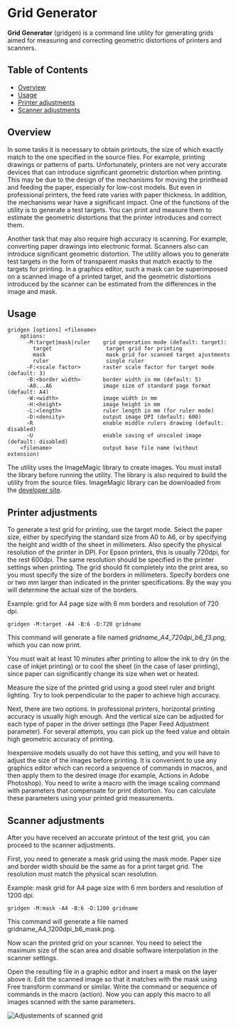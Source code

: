 # Grid Generator
**Grid Generator** (gridgen) is a command line utility for generating grids aimed for measuring and correcting geometric distortions of printers and scanners.

## Table of Contents

* [Overview](#overview)
* [Usage](#usage)
* [Printer adjustments](#printers-adjustments)
* [Scanner adjustments](#scanner-adjustments)

## Overview

In some tasks it is necessary to obtain printouts, the size of which exactly match to the one specified in the source files. For example, printing drawings or patterns of parts. Unfortunately, printers are not very accurate devices that can introduce significant geometric distortion when printing. This may be due to the design of the mechanisms for moving the printhead and feeding the paper, especially for low-cost models. But even in professional printers, the feed rate varies with paper thickness. In addition, the mechanisms wear have a significant impact. One of the functions of the utility is to generate a test targets. You can print and measure them to estimate the geometric distortions that the printer introduces and correct them.

Another task that may also require high accuracy is scanning. For example, converting paper drawings into electronic format. Scanners also can introduce significant geometric distortion. The utility allows you to generate test targets in the form of transparent masks that match exactly to the targets for printing. In a graphics editor, such a mask can be superimposed on a scanned image of a printed target, and the geometric distortions introduced by the scanner can be estimated from the differences in the image and mask.

## Usage

    gridgen [options] <filename>
        options:
          -M:target|mask|ruler    grid generation mode (default: target):
            target                 target grid for printing
            mask                   mask grid for scanned target ajustments
            ruler                  single ruler
          -F:<scale factor>       raster scale factor for target mode (default: 3)
          -B:<border width>       border width in mm (default: 5)
          -A0...A6                image size of standard page format (default: A4)
          -W:<width>              image width in mm
          -H:<height>             image height in mm
          -L:<length>             ruler length in mm (for ruler mode)
          -D:<density>            output image DPI (default: 600)
          -R                      enable middle rulers drawing (default: disabled)
          -U                      enable saving of unscaled image (default: disabled)
        <filename>                output base file name (without extension)

The utility uses the ImageMagic library to create images. You must install the library before running the utility. The library is also required to build the utility from the source files. ImageMagic library can be downloaded from the [developer site](https://www.imagemagick.org/script/download.php).

## Printer adjustments

To generate a test grid for printing, use the target mode. Select the paper size, either by specifying the standard size from A0 to A6, or by specifying the height and width of the sheet in millimeters. Also specify the physical resolution of the printer in DPI. For Epson printers, this is usually 720dpi, for the rest 600dpi. The same resolution should be specified in the printer settings when printing. The grid should fit completely into the print area, so you must specify the size of the borders in millimeters. Specify borders one or two mm larger than indicated in the printer specifications. By the way you will determine the actual size of the borders.

Example: grid for A4 page size with 6 mm borders and resolution of 720 dpi.

    gridgen -M:target -A4 -B:6 -D:720 gridname

This command will generate a file named *gridname_A4_720dpi_b6_f3.png*, which you can now print.

You must wait at least 10 minutes after printing to allow the ink to dry (in the case of inkjet printing) or to cool the sheet (in the case of laser printing), since paper can significantly change its size when wet or heated.

Measure the size of the printed grid using a good steel ruler and bright lighting. Try to look perpendicular to the paper to achieve high accuracy.

Next, there are two options. In professional printers, horizontal printing accuracy is usually high enough. And the vertical size can be adjusted for each type of paper in the driver settings (the Paper Feed Adjustment parameter). For several attempts, you can pick up the feed value and obtain high geometric accuracy of printing.

Inexpensive models usually do not have this setting, and you will have to adjust the size of the images before printing. It is convenient to use any graphics editor which can record a sequence of commands in macros, and then apply them to the desired image (for example, Actions in Adobe Photoshop). You need to write a macro with the image scaling command with parameters that compensate for print distortion. You can calculate these parameters using your printed grid measurements.

## Scanner adjustments

After you have received an accurate printout of the test grid, you can proceed to the scanner adjustments.

First, you need to generate a mask grid using the mask mode. Paper size and border width should be the same as for a print target grid. The resolution must match the physical scan resolution.

Example: mask grid for A4 page size with 6 mm borders and resolution of 1200 dpi.

    gridgen -M:mask -A4 -B:6 -D:1200 gridname
    
This command will generate a file named gridname_A4_1200dpi_b6_mask.png.

Now scan the printed grid on your scanner. You need to select the maximum size of the scan area and disable software interpolation in the scanner settings.

Open the resulting file in a graphic editor and insert a mask on the layer above it. Edit the scanned image so that it matches with the mask using Free transform command or similar. Write the command or sequence of commands in the macro (action). Now you can apply this macro to all images scanned with the same parameters.

![Adjustements of scanned grid](https://skorpakov.github.io/images/gridgen.jpg)
